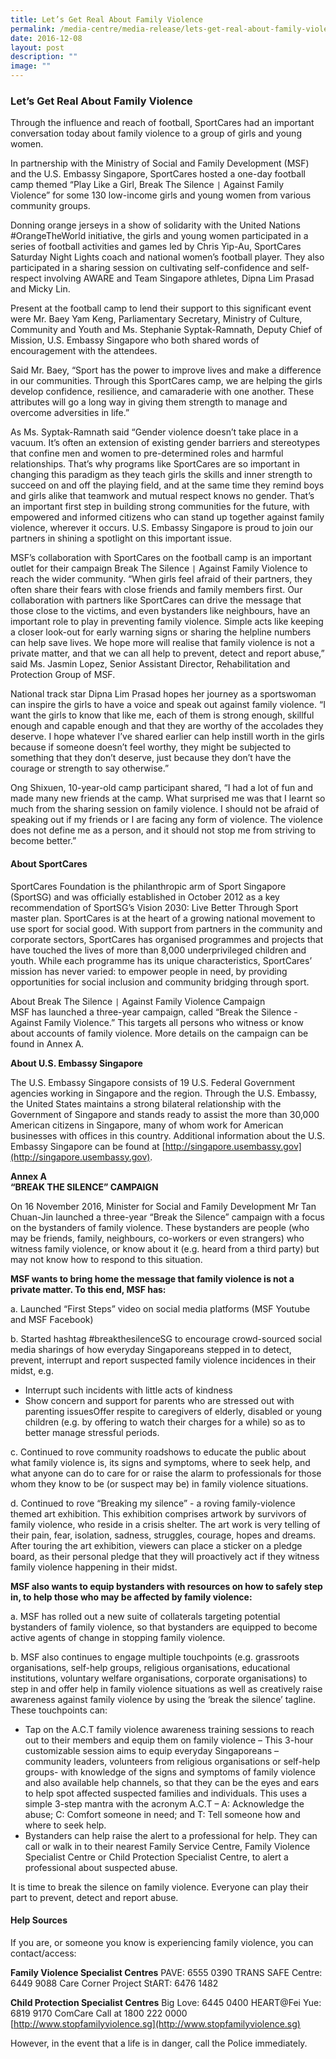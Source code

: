 ```yaml
---
title: Let’s Get Real About Family Violence
permalink: /media-centre/media-release/lets-get-real-about-family-violence/
date: 2016-12-08
layout: post
description: ""
image: ""
---
```

### **Let’s Get Real About Family Violence**
Through the influence and reach of football, SportCares had an important conversation today about family violence to a group of girls and young women.  

In partnership with the Ministry of Social and Family Development (MSF) and the U.S. Embassy Singapore, SportCares hosted a one-day football camp themed “Play Like a Girl, Break The Silence `|` Against Family Violence” for some 130 low-income girls and young women from various community groups.  
  
Donning orange jerseys in a show of solidarity with the United Nations #OrangeTheWorld initiative, the girls and young women participated in a series of football activities and games led by Chris Yip-Au, SportCares Saturday Night Lights coach and national women’s football player. They also participated in a sharing session on cultivating self-confidence and self-respect involving AWARE and Team Singapore athletes, Dipna Lim Prasad and Micky Lin.  
  
Present at the football camp to lend their support to this significant event were Mr. Baey Yam Keng, Parliamentary Secretary, Ministry of Culture, Community and Youth and Ms. Stephanie Syptak-Ramnath, Deputy Chief of Mission, U.S. Embassy Singapore who both shared words of encouragement with the attendees.  
  
Said Mr. Baey, “Sport has the power to improve lives and make a difference in our communities. Through this SportCares camp, we are helping the girls develop confidence, resilience, and camaraderie with one another. These attributes will go a long way in giving them strength to manage and overcome adversities in life.”  
  
As Ms. Syptak-Ramnath said “Gender violence doesn’t take place in a vacuum. It’s often an extension of existing gender barriers and stereotypes that confine men and women to pre-determined roles and harmful relationships. That’s why programs like SportCares are so important in changing this paradigm as they teach girls the skills and inner strength to succeed on and off the playing field, and at the same time they remind boys and girls alike that teamwork and mutual respect knows no gender. That’s an important first step in building strong communities for the future, with empowered and informed citizens who can stand up together against family violence, wherever it occurs. U.S. Embassy Singapore is proud to join our partners in shining a spotlight on this important issue.  

MSF’s collaboration with SportCares on the football camp is an important outlet for their campaign Break The Silence `|` Against Family Violence to reach the wider community. “When girls feel afraid of their partners, they often share their fears with close friends and family members first. Our collaboration with partners like SportCares can drive the message that those close to the victims, and even bystanders like neighbours, have an important role to play in preventing family violence. Simple acts like keeping a closer look-out for early warning signs or sharing the helpline numbers can help save lives. We hope more will realise that family violence is not a private matter, and that we can all help to prevent, detect and report abuse,” said Ms. Jasmin Lopez, Senior Assistant Director, Rehabilitation and Protection Group of MSF.  
  
National track star Dipna Lim Prasad hopes her journey as a sportswoman can inspire the girls to have a voice and speak out against family violence. “I want the girls to know that like me, each of them is strong enough, skillful enough and capable enough and that they are worthy of the accolades they deserve. I hope whatever I’ve shared earlier can help instill worth in the girls because if someone doesn’t feel worthy, they might be subjected to something that they don’t deserve, just because they don’t have the courage or strength to say otherwise.”  
  
Ong Shixuen, 10-year-old camp participant shared, “I had a lot of fun and made many new friends at the camp. What surprised me was that I learnt so much from the sharing session on family violence. I should not be afraid of speaking out if my friends or I are facing any form of violence. The violence does not define me as a person, and it should not stop me from striving to become better.”  
#### **About SportCares**

SportCares Foundation is the philanthropic arm of Sport Singapore (SportSG) and was officially established in October 2012 as a key recommendation of SportSG’s Vision 2030: Live Better Through Sport master plan. SportCares is at the heart of a growing national movement to use sport for social good. With support from partners in the community and corporate sectors, SportCares has organised programmes and projects that have touched the lives of more than 8,000 underprivileged children and youth. While each programme has its unique characteristics, SportCares’ mission has never varied: to empower people in need, by providing opportunities for social inclusion and community bridging through sport.  
  
About Break The Silence `|` Against Family Violence Campaign  
MSF has launched a three-year campaign, called “Break the Silence - Against Family Violence.” This targets all persons who witness or know about accounts of family violence. More details on the campaign can be found in Annex A.  
  
**About U.S. Embassy Singapore**

The U.S. Embassy Singapore consists of 19 U.S. Federal Government agencies working in Singapore and the region. Through the U.S. Embassy, the United States maintains a strong bilateral relationship with the Government of Singapore and stands ready to assist the more than 30,000 American citizens in Singapore, many of whom work for American businesses with offices in this country. Additional information about the U.S. Embassy Singapore can be found at [http://singapore.usembassy.gov](http://singapore.usembassy.gov).  
  
**Annex A**  
**“BREAK THE SILENCE” CAMPAIGN**
  
On 16 November 2016, Minister for Social and Family Development Mr Tan Chuan-Jin launched a three-year “Break the Silence” campaign with a focus on the bystanders of family violence. These bystanders are people (who may be friends, family, neighbours, co-workers or even strangers) who witness family violence, or know about it (e.g. heard from a third party) but may not know how to respond to this situation.  
  
**MSF wants to bring home the message that family violence is not a private matter. To this end, MSF has:**

a. Launched “First Steps” video on social media platforms (MSF Youtube and MSF Facebook)

b. Started hashtag #breakthesilenceSG to encourage crowd-sourced social media sharings of how everyday Singaporeans stepped in to detect, prevent, interrupt and report suspected family violence incidences in their midst, e.g. 

*   Interrupt such incidents with little acts of kindness
*   Show concern and support for parents who are stressed out with parenting issuesOffer respite to caregivers of elderly, disabled or young children (e.g. by offering to watch their charges for a while) so as to better manage stressful periods.

c. Continued to rove community roadshows to educate the public about what family violence is, its signs and symptoms, where to seek help, and what anyone can do to care for or raise the alarm to professionals for those whom they know to be (or suspect may be) in family violence situations. 

d. Continued to rove “Breaking my silence” - a roving family-violence themed art exhibition. This exhibition comprises artwork by survivors of family violence, who reside in a crisis shelter. The art work is very telling of their pain, fear, isolation, sadness, struggles, courage, hopes and dreams. After touring the art exhibition, viewers can place a sticker on a pledge board, as their personal pledge that they will proactively act if they witness family violence happening in their midst.  
  
**MSF also wants to equip bystanders with resources on how to safely step in, to help those who may be affected by family violence:**

a. MSF has rolled out a new suite of collaterals targeting potential bystanders of family violence, so that bystanders are equipped to become active agents of change in stopping family violence.  
  
b. MSF also continues to engage multiple touchpoints (e.g. grassroots organisations, self-help groups, religious organisations, educational institutions, voluntary welfare organisations, corporate organisations) to step in and offer help in family violence situations as well as creatively raise awareness against family violence by using the ‘break the silence’ tagline. These touchpoints can:

*   Tap on the A.C.T family violence awareness training sessions to reach out to their members and equip them on family violence – This 3-hour customizable session aims to equip everyday Singaporeans – community leaders, volunteers from religious organisations or self-help groups- with knowledge of the signs and symptoms of family violence and also available help channels, so that they can be the eyes and ears to help spot affected suspected families and individuals. This uses a simple 3-step mantra with the acronym A.C.T – A: Acknowledge the abuse; C: Comfort someone in need; and T: Tell someone how and where to seek help.
*   Bystanders can help raise the alert to a professional for help. They can call or walk in to their nearest Family Service Centre, Family Violence Specialist Centre or Child Protection Specialist Centre, to alert a professional about suspected abuse.

It is time to break the silence on family violence. Everyone can play their part to prevent, detect and report abuse.  
  
#### **Help Sources**

If you are, or someone you know is experiencing family violence, you can contact/access:

**Family Violence Specialist Centres**
PAVE: 6555 0390
TRANS SAFE Centre: 6449 9088
Care Corner Project StART: 6476 1482

**Child Protection Specialist Centres**
Big Love: 6445 0400
HEART@Fei Yue: 6819 9170
ComCare Call at 1800 222 0000
[http://www.stopfamilyviolence.sg](http://www.stopfamilyviolence.sg)

However, in the event that a life is in danger, call the Police immediately.